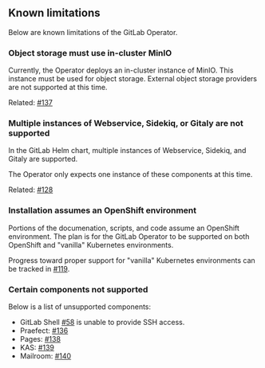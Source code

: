 ## Known limitations

Below are known limitations of the GitLab Operator.

### Object storage must use in-cluster MinIO

Currently, the Operator deploys an in-cluster instance of MinIO. This instance must be used for object storage. External object storage providers are not supported at this time.

Related: [#137](https://gitlab.com/gitlab-org/gl-openshift/gitlab-operator/-/issues/137)

### Multiple instances of Webservice, Sidekiq, or Gitaly are not supported

In the GitLab Helm chart, multiple instances of Webservice, Sidekiq, and Gitaly are supported.

The Operator only expects one instance of these components at this time.

Related: [#128](https://gitlab.com/gitlab-org/gl-openshift/gitlab-operator/-/issues/128)

### Installation assumes an OpenShift environment

Portions of the documenation, scripts, and code assume an OpenShift environment.
The plan is for the GitLab Operator to be supported on both OpenShift and "vanilla"
Kubernetes environments.

Progress toward proper support for "vanilla" Kubernetes environments can be tracked
in [#119](https://gitlab.com/gitlab-org/gl-openshift/gitlab-operator/-/issues/119).

### Certain components not supported

Below is a list of unsupported components:

- GitLab Shell [#58](https://gitlab.com/gitlab-org/gl-openshift/gitlab-operator/-/issues/58) is unable to provide SSH access.
- Praefect: [#136](https://gitlab.com/gitlab-org/gl-openshift/gitlab-operator/-/issues/136)
- Pages: [#138](https://gitlab.com/gitlab-org/gl-openshift/gitlab-operator/-/issues/138)
- KAS: [#139](https://gitlab.com/gitlab-org/gl-openshift/gitlab-operator/-/issues/139)
- Mailroom: [#140](https://gitlab.com/gitlab-org/gl-openshift/gitlab-operator/-/issues/140)
